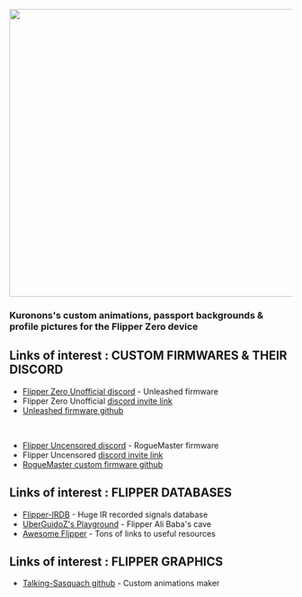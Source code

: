 <p align="center">
<img width="1024" height="512" src="https://user-images.githubusercontent.com/110337784/194436239-7cfda198-2808-406c-b1ae-81ab7a7d409a.jpg">
</p>

### __Kuronons's custom animations, passport backgrounds & profile pictures for the Flipper Zero device__

## Links of interest : CUSTOM FIRMWARES & THEIR DISCORD

- [Flipper Zero Unofficial discord](https://discord.com/channels/937479784148115456/996111578543960194) - Unleashed firmware
- Flipper Zero Unofficial [discord invite link](https://discord.gg/flipperzero-unofficial)
- [Unleashed firmware github](https://github.com/Eng1n33r/flipperzero-firmware)

<BR>
  
- [Flipper Uncensored discord](https://discord.com/channels/213686842745290752/213686842745290752) - RogueMaster firmware
- Flipper Uncensored [discord invite link](https://discord.gg/gF2bBUzAFe)
- [RogueMaster custom firmware github](https://github.com/RogueMaster/flipperzero-firmware-wPlugins/releases)
  
## Links of interest : FLIPPER DATABASES

- [Flipper-IRDB](https://github.com/UberGuidoZ/Flipper-IRDB) - Huge IR recorded signals database
- [UberGuidoZ's Playground](https://github.com/UberGuidoZ/Flipper) - Flipper Ali Baba's cave
- [Awesome Flipper](https://github.com/UberGuidoZ/awesome-flipperzero) - Tons of links to useful resources
  
## Links of interest : FLIPPER GRAPHICS
    
- [Talking-Sasquach github](https://github.com/skizzophrenic/Talking-Sasquach) - Custom animations maker
